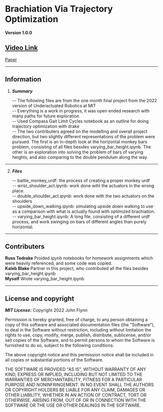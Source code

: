 # Brachiation Via Trajectory Optimization

**Version 1.0.0**

## [Video Link](youtube.com/watch?v=3BG0AfvlN64)
[Paper](/BattleMonkey6832000.pdf)

---

## Information

1) ***Summary*** </br>

    -- The following files are from the one month final project from the 2022 version of Underactuated Robotics at MIT <br/>
    -- Everything is a work in progress, it was open ended research with many paths for future exploration <br/>
    -- Used Compass Gait Limit Cycles notebook as an outline for doing trajectory optimization with drake<br/>
    -- The two contributers agreed on the modelling and overall project direction, 
    but two slightly different representations of the problem were pursued. 
    The first is an in-depth look at the horizontal monkey bars problem, consisting of all files besides varying_bar_height.ipynb. 
    The other is an exploration into solving the problem of bars of varying heights, and also comparing to the double pendulum along the way. <br/>

---

2) ***Files*** </br>

    -- battle_monkey_urdf: the process of creating a proper monkey urdf <br/>
    -- wrist_shoulder_act.ipynb: work done wiht the actuators in the wrong place. <br/>
    -- double_shoulder_act.ipynb: work done with the two actuators on the shoulders <br/>
    -- upside_down_walking.ipynb: simulating upside down walking to use as a comparison with what is actually found with optimized brachiation. <br/>
    -- varying_bar_height.ipynb: A long file, consisting of a different urdf process, and work swinging on bars of different angles than purely horizontal. <br/>

---



## Contributers
**Russ Tedrake** Proided ipynb notebooks for homework assignments which were heavily referenced, and some code was copied. </br>
**Kaleb Blake** Partner in this project, who contributed all the files besides varying_bar_height.ipynb</br>
**Myself** Wrote varying_bar_height.ipynb


---

## License and copyright

***MIT License:***
Copyright 2022 John Flynn

Permission is hereby granted, free of charge, to any person obtaining a copy of this software and associated documentation files (the "Software"), to deal in the Software without restriction, including without limitation the rights to use, copy, modify, merge, publish, distribute, sublicense, and/or sell copies of the Software, and to permit persons to whom the Software is furnished to do so, subject to the following conditions:

The above copyright notice and this permission notice shall be included in all copies or substantial portions of the Software.

THE SOFTWARE IS PROVIDED "AS IS", WITHOUT WARRANTY OF ANY KIND, EXPRESS OR IMPLIED, INCLUDING BUT NOT LIMITED TO THE WARRANTIES OF MERCHANTABILITY, FITNESS FOR A PARTICULAR PURPOSE AND NONINFRINGEMENT. IN NO EVENT SHALL THE AUTHORS OR COPYRIGHT HOLDERS BE LIABLE FOR ANY CLAIM, DAMAGES OR OTHER LIABILITY, WHETHER IN AN ACTION OF CONTRACT, TORT OR OTHERWISE, ARISING FROM, OUT OF OR IN CONNECTION WITH THE SOFTWARE OR THE USE OR OTHER DEALINGS IN THE SOFTWARE.